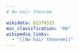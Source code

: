 ```yaml
---
# No-hair theorem

wikidata: Q1376515
msc_classification: "00"
wikipedia_links:
  - "[[No-hair theorem]]"
---
```

